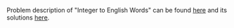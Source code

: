 Problem description of "Integer to English Words" can be found [here](https://leetcode.com/problems/integer-to-english-words/) and its solutions [here](https://github.com/aurimas13/LeetCode-HR-MAANG/blob/main/LeetCode/Python%20Solutions/Integer%20to%20Roman/integer.py).
